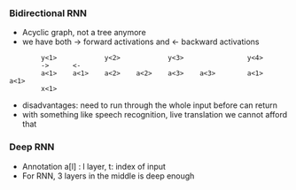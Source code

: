### Bidirectional RNN
- Acyclic graph, not a tree anymore
- we have both -> forward activations and <- backward activations
```
        y<1>            y<2>            y<3>                y<4>
        ->      <-      
        a<1>    a<1>    a<2>    a<2>    a<3>    a<3>        a<1>    a<1>
        x<1>
```
- disadvantages: need to run through the whole input before can return
- with something like speech recognition, live translation we cannot afford that

### Deep RNN
- Annotation a[l]<t> : l layer, t: index of input
- For RNN, 3 layers in the middle is deep enough
